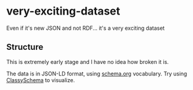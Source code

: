 # very-exciting-dataset
Even if it's new JSON and not RDF... it's a very exciting dataset

## Structure

This is extremely early stage and I have no idea how broken it is.

The data is in JSON-LD format, using [schema.org](https://schema.org/) vocabulary. Try using [ClassySchema](https://classyschema.org/Visualisation) to visualize.
